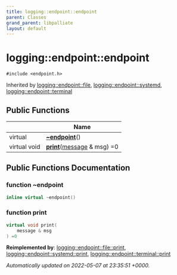 ```yaml
---
title: logging::endpoint::endpoint
parent: Classes
grand_parent: libpalliate
layout: default
---
```


# logging::endpoint::endpoint






`#include <endpoint.h>`

Inherited by [logging::endpoint::file](/libpalliate/generated/Classes/classlogging_1_1endpoint_1_1file), [logging::endpoint::systemd](/libpalliate/generated/Classes/classlogging_1_1endpoint_1_1systemd), [logging::endpoint::terminal](/libpalliate/generated/Classes/classlogging_1_1endpoint_1_1terminal)

## Public Functions

|                | Name           |
| -------------- | -------------- |
| virtual | **[~endpoint](/libpalliate/generated/Classes/classlogging_1_1endpoint_1_1endpoint#function-~endpoint)**() |
| virtual void | **[print](/libpalliate/generated/Classes/classlogging_1_1endpoint_1_1endpoint#function-print)**([message](/libpalliate/generated/Classes/structlogging_1_1message) & msg) =0 |

## Public Functions Documentation

### function ~endpoint

```cpp
inline virtual ~endpoint()
```


### function print

```cpp
virtual void print(
    message & msg
) =0
```


**Reimplemented by**: [logging::endpoint::file::print](/libpalliate/generated/Classes/classlogging_1_1endpoint_1_1file#function-print), [logging::endpoint::systemd::print](/libpalliate/generated/Classes/classlogging_1_1endpoint_1_1systemd#function-print), [logging::endpoint::terminal::print](/libpalliate/generated/Classes/classlogging_1_1endpoint_1_1terminal#function-print)



_Automatically updated on 2022-05-07 at 23:35:51 +0000._